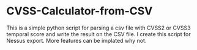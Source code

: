 # CVSS-Calculator-from-CSV
This is a simple python script for parsing a csv file with CVSS2 or CVSS3 temporal score and write the result on the CSV file. 
I create this script for Nessus export. 
More features can be implated why not. 

